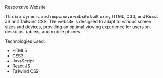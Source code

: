 Responsive Website

This is a dynamic and responsive website built using HTML, CSS, and React JS and Tailwind CSS. The website is designed to adapt to various screen sizes and devices, providing an optimal viewing experience for users on desktops, tablets, and mobile phones.

Technologies Used:
- HTML5
- CSS3 
- JavaScript
- React JS
- Tailwind CSS


 
 
